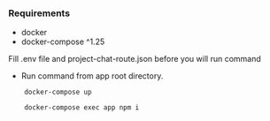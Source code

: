 ### Requirements

* docker
* docker-compose ^1.25

Fill .env file and project-chat-route.json before you will run command

- Run command from app root directory.
```shell script
    docker-compose up

    docker-compose exec app npm i
```